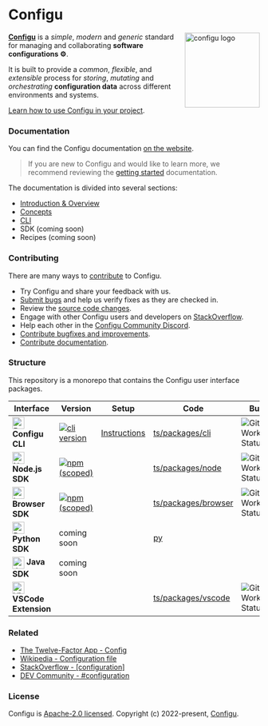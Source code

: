 # Configu

<img align="right" src="https://app.configu.com/logo192.png" height="150px" alt="configu logo">

[**Configu**](https://configu.com/docs/) is a _simple_, _modern_ and _generic_ standard for managing and collaborating **software configurations ⚙️**. 

It is built to provide a _common_, _flexible_, and _extensible_ process for _storing_, _mutating_ and _orchestrating_ **configuration data** across different environments and systems.

[Learn how to use Configu in your project](https://configu.com/docs/get-started/).

### Documentation

You can find the Configu documentation [on the website](https://configu.com/).

> If you are new to Configu and would like to learn more, we recommend reviewing the [getting started](https://configu.com/docs/get-started/) documentation.

The documentation is divided into several sections:

* [Introduction & Overview](https://configu.com/docs/)
* [Concepts](https://configu.com/docs/terminology/)
* [CLI](https://configu.com/docs/cli-setup/)
* SDK (coming soon)
* Recipes (coming soon)

### Contributing

There are many ways to [contribute](CONTRIBUTING.md) to Configu.

* Try Configu and share your feedback with us.
* [Submit bugs](https://github.com/configu/configu/issues) and help us verify fixes as they are checked in.
* Review the [source code changes](https://github.com/configu/configu/pulls).
* Engage with other Configu users and developers on [StackOverflow](https://stackoverflow.com/questions/tagged/configu).
* Help each other in the [Configu Community Discord](https://discord.com/invite/cjSBxnB9z8).
* [Contribute bugfixes and improvements](CONTRIBUTING.md).
* [Contribute documentation](https://github.com/configu/docs).

<!-- ### Roadmap

For details on our planned features and future direction please refer to our [roadmap](link-to-public-gh-project). -->

### Structure

This repository is a monorepo that contains the Configu user interface packages.

<table>
  <thead>
    <tr>
      <th>Interface</th>
      <th>Version</th>
      <th>Setup</th>
      <th>Code</th>
      <th>Build</th>
    </tr>
  </thead>
  <tbody>
    <tr>
      <td>
        <img alt="Bash" height="24" align="absmiddle" src="https://cdn.svgporn.com/logos/bash-icon.svg">
        <strong>Configu CLI</strong>
      </td>
      <td>
        <a href="https://cli.configu.com/channels/stable/configu-linux-x64-buildmanifest"> 
          <img alt="cli version" src="https://img.shields.io/badge/dynamic/json?color=%230066F5&label=%40configu%2Fcli&prefix=v&query=version&url=https%3A%2F%2Fcli.configu.com%2Fchannels%2Fstable%2Fconfigu-linux-x64-buildmanifest">
        </a>
      </td>
      <td>
        <a href="https://configu.com/docs/cli-setup/" target="_blank">Instructions</a>
      </td>
      <td>
        <a href="ts/packages/cli" target="_blank">ts/packages/cli</a>
      </td>
      <td>
        <img alt="GitHub Workflow Status" align="absmiddle" src="https://img.shields.io/github/actions/workflow/status/configu/configu/cd-cli.yml?label=CD&logo=github">
      </td>
    </tr>
    <tr>
      <td>
        <img alt="Node.js" height="24" align="absmiddle" src="https://cdn.svgporn.com/logos/nodejs-icon.svg">
        <strong>Node.js SDK</strong>
      </td>
      <td>
        <a href="https://www.npmjs.com/package/@configu/node" target="_blank"> 
          <img alt="npm (scoped)" align="absmiddle" src="https://img.shields.io/npm/v/@configu/node?color=%230066F5&label=%40configu%2Fnode&logo=npm">
        </a>
      </td>
      <td>
        <!-- <a href="https://configu.com/docs/node-sdk-setup/" target="_blank">Instructions</a> -->
      </td>
      <td>
        <a href="ts/packages/node" target="_blank">ts/packages/node</a>
      </td>
      <td>
        <img alt="GitHub Workflow Status" align="absmiddle" src="https://img.shields.io/github/actions/workflow/status/configu/configu/cd-ts.yml?label=CD&logo=github">
      </td>
    </tr>
    <tr>
      <td>
        <img alt="Internet Explorer" height="24" align="absmiddle" src="https://cdn.svgporn.com/logos/internetexplorer.svg">
        <strong>Browser SDK</strong>
      </td>
      <td>
        <a href="https://www.npmjs.com/package/@configu/browser" target="_blank"> 
          <img alt="npm (scoped)" align="absmiddle" src="https://img.shields.io/npm/v/@configu/browser?color=%230066F5&label=%40configu%2Fbrowser&logo=npm">
        </a>
      </td>
      <td>
        <!-- <a href="https://configu.com/docs/browser-sdk-setup/" target="_blank">Instructions</a> -->
      </td>
      <td>
        <a href="ts/packages/browser" target="_blank">ts/packages/browser</a>
      </td>
      <td>
        <img alt="GitHub Workflow Status" align="absmiddle" src="https://img.shields.io/github/actions/workflow/status/configu/configu/cd-ts.yml?label=CD&logo=github">
      </td>
    </tr>
    <tr>
      <td>
        <img alt="Python" height="24" align="absmiddle" src="https://cdn.svgporn.com/logos/python.svg">
        <strong>Python SDK</strong>
      </td>
      <td>
        coming soon
      </td>
      <td>
        <!-- <a href="https://configu.com/docs/python-sdk-setup/" target="_blank">Instructions</a> -->
      </td>
      <td>
        <a href="py" target="_blank">py</a>
      </td>
      <td>
        <!-- <img alt="GitHub Workflow Status" align="absmiddle" src="https://img.shields.io/github/actions/workflow/status/configu/configu/cd-py.yml?label=CD&logo=github"> -->
      </td>
    </tr>
    <tr>
      <td>
        <img alt="Java" height="24" align="absmiddle" src="https://cdn.svgporn.com/logos/java.svg">
        <strong>Java SDK</strong>
      </td>
      <td>
        coming soon
      </td>
      <td>
        <!-- <a href="https://configu.com/docs/java-sdk-setup/" target="_blank">Instructions</a> -->
      </td>
      <td>
        <!-- <a href="java" target="_blank">java</a> -->
      </td>
      <td>
        <!-- <img alt="GitHub Workflow Status" align="absmiddle" src="https://img.shields.io/github/actions/workflow/status/configu/configu/cd-java.yml?label=CD&logo=github"> -->
      </td>
    </tr>
    <tr>
      <td>
        <img alt="Visual Studio Code" height="24" align="absmiddle" src="https://cdn.svgporn.com/logos/visual-studio-code.svg">
        <strong>VSCode Extension</strong>
      </td>
      <td>
        <!-- <a href="https://github.com/configu/configu/releases?q=vscode&expanded=true" target="_blank"> 
          <img alt="npm (scoped)" align="absmiddle" src="https://img.shields.io/npm/v/@configu/browser?color=%230066F5&label=%40configu%2Fbrowser&logo=github">
        </a> -->
      </td>
      <td>
        <!-- <a href="https://configu.com/docs/vscode-ext-setup/" target="_blank">Instructions</a> -->
      </td>
      <td>
        <a href="ts/packages/vscode" target="_blank">ts/packages/vscode</a>
      </td>
      <td>
        <img alt="GitHub Workflow Status" align="absmiddle" src="https://img.shields.io/github/actions/workflow/status/configu/configu/cd-vscode.yml?label=CD&logo=github">
      </td>
    </tr>
  </tbody>
</table>

### Related

- [The Twelve-Factor App - Config](https://12factor.net/config)
- [Wikipedia - Configuration file](https://en.wikipedia.org/wiki/Configuration_file)
- [StackOverflow - [configuration]](https://stackoverflow.com/questions/tagged/configuration)
- [DEV Community ‍- #configuration](https://dev.to/t/configuration/top/infinity)

### License

Configu is [Apache-2.0 licensed](./LICENSE).
Copyright (c) 2022-present, [Configu](https://configu.com/).
